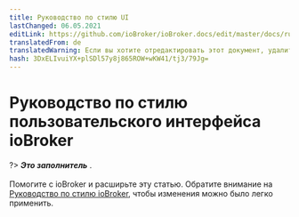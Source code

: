 ```yaml
---
title: Руководство по стилю UI
lastChanged: 06.05.2021
editLink: https://github.com/ioBroker/ioBroker.docs/edit/master/docs/ru/dev/styleguideui.md
translatedFrom: de
translatedWarning: Если вы хотите отредактировать этот документ, удалите поле «translationFrom», в противном случае этот документ будет снова автоматически переведен
hash: 3DxELIvuiYX+plSDl57y8j865ROW+wKW41/tj3/79Jg=
---
```

# Руководство по стилю пользовательского интерфейса ioBroker
?> ***Это заполнитель*** .<br><br> Помогите с ioBroker и расширьте эту статью. Обратите внимание на [Руководство по стилю ioBroker](https://www.iobroker.net/#de/documentation/community/styleguidedoc.md), чтобы изменения можно было легко применить.